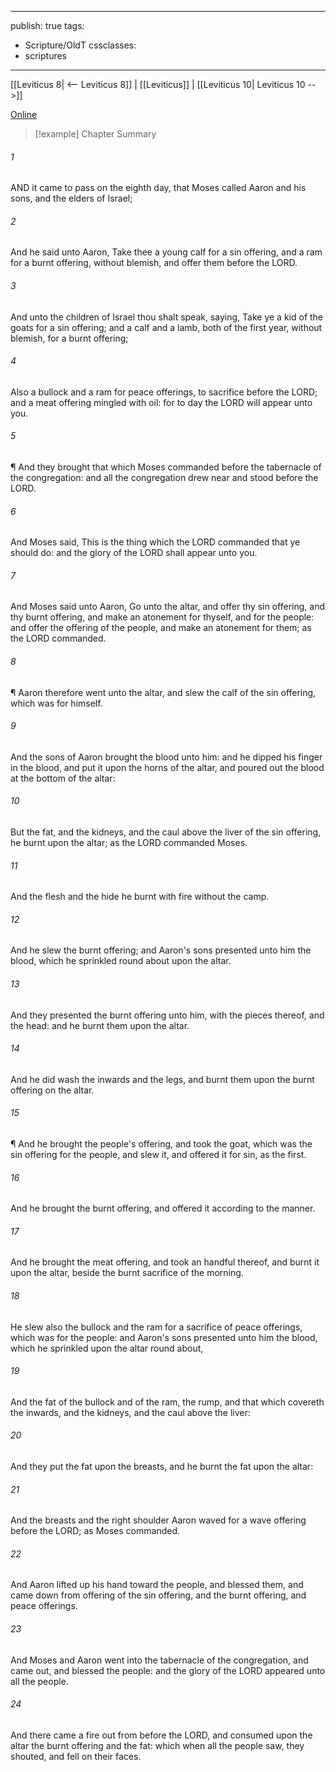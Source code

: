 

---
publish: true
tags:
  - Scripture/OldT
cssclasses:
  - scriptures
---
[[Leviticus 8| <-- Leviticus 8]] | [[Leviticus]] | [[Leviticus 10| Leviticus 10 -->]]

[Online](https://churchofjesuschrist.org/study/scriptures/ot/lev/9?lang=eng)

>[!example] Chapter Summary
>
###### 1
AND it came to pass on the eighth day, that Moses called Aaron and his sons, and the elders of Israel;
###### 2
And he said unto Aaron, Take thee a young calf for a sin offering, and a ram for a burnt offering, without blemish, and offer them before the LORD.
###### 3
And unto the children of Israel thou shalt speak, saying, Take ye a kid of the goats for a sin offering; and a calf and a lamb, both of the first year, without blemish, for a burnt offering;
###### 4
Also a bullock and a ram for peace offerings, to sacrifice before the LORD; and a meat offering mingled with oil: for to day the LORD will appear unto you.
###### 5
¶ And they brought that which Moses commanded before the tabernacle of the congregation: and all the congregation drew near and stood before the LORD.
###### 6
And Moses said, This is the thing which the LORD commanded that ye should do: and the glory of the LORD shall appear unto you.
###### 7
And Moses said unto Aaron, Go unto the altar, and offer thy sin offering, and thy burnt offering, and make an atonement for thyself, and for the people: and offer the offering of the people, and make an atonement for them; as the LORD commanded.
###### 8
¶ Aaron therefore went unto the altar, and slew the calf of the sin offering, which was for himself.
###### 9
And the sons of Aaron brought the blood unto him: and he dipped his finger in the blood, and put it upon the horns of the altar, and poured out the blood at the bottom of the altar:
###### 10
But the fat, and the kidneys, and the caul above the liver of the sin offering, he burnt upon the altar; as the LORD commanded Moses.
###### 11
And the flesh and the hide he burnt with fire without the camp.
###### 12
And he slew the burnt offering; and Aaron's sons presented unto him the blood, which he sprinkled round about upon the altar.
###### 13
And they presented the burnt offering unto him, with the pieces thereof, and the head: and he burnt them upon the altar.
###### 14
And he did wash the inwards and the legs, and burnt them upon the burnt offering on the altar.
###### 15
¶ And he brought the people's offering, and took the goat, which was the sin offering for the people, and slew it, and offered it for sin, as the first.
###### 16
And he brought the burnt offering, and offered it according to the manner.
###### 17
And he brought the meat offering, and took an handful thereof, and burnt it upon the altar, beside the burnt sacrifice of the morning.
###### 18
He slew also the bullock and the ram for a sacrifice of peace offerings, which was for the people: and Aaron's sons presented unto him the blood, which he sprinkled upon the altar round about,
###### 19
And the fat of the bullock and of the ram, the rump, and that which covereth the inwards, and the kidneys, and the caul above the liver:
###### 20
And they put the fat upon the breasts, and he burnt the fat upon the altar:
###### 21
And the breasts and the right shoulder Aaron waved for a wave offering before the LORD; as Moses commanded.
###### 22
And Aaron lifted up his hand toward the people, and blessed them, and came down from offering of the sin offering, and the burnt offering, and peace offerings.
###### 23
And Moses and Aaron went into the tabernacle of the congregation, and came out, and blessed the people: and the glory of the LORD appeared unto all the people.
###### 24
And there came a fire out from before the LORD, and consumed upon the altar the burnt offering and the fat: which when all the people saw, they shouted, and fell on their faces.



